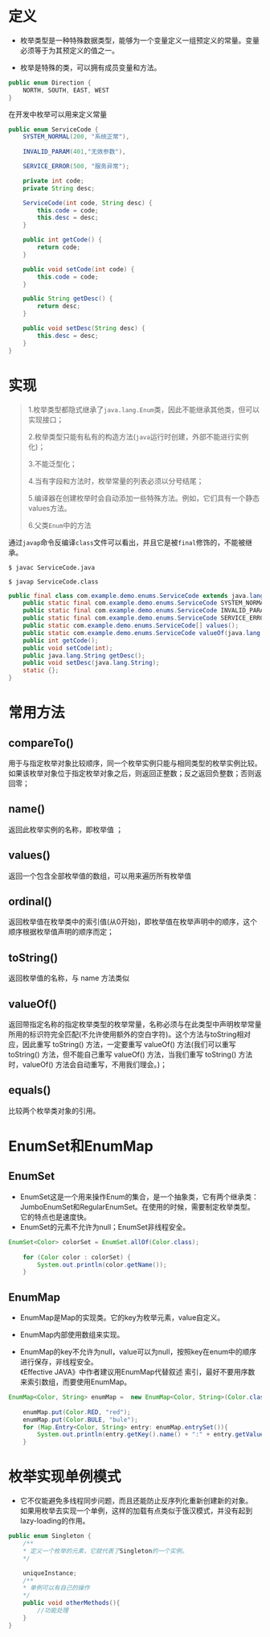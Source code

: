 # 定义

- 枚举类型是一种特殊数据类型，能够为一个变量定义一组预定义的常量。变量必须等于为其预定义的值之一。

- 枚举是特殊的类，可以拥有成员变量和方法。

```java
public enum Direction {
	NORTH, SOUTH, EAST, WEST
}
```

在开发中枚举可以用来定义常量

```java
public enum ServiceCode {
    SYSTEM_NORMAL(200, "系统正常"),
    
    INVALID_PARAM(401,"无效参数"),

    SERVICE_ERROR(500, "服务异常");

    private int code;
    private String desc;

    ServiceCode(int code, String desc) {
        this.code = code;
        this.desc = desc;
    }

    public int getCode() {
        return code;
    }

    public void setCode(int code) {
        this.code = code;
    }

    public String getDesc() {
        return desc;
    }

    public void setDesc(String desc) {
        this.desc = desc;
    }
}
```

# 实现

> 1.枚举类型都隐式继承了`java.lang.Enum`类，因此不能继承其他类，但可以实现接口；  
>
> 2.枚举类型只能有私有的构造方法(`java`运行时创建，外部不能进行实例化)；  
>
> 3.不能泛型化；
>
> 4.当有字段和方法时，枚举常量的列表必须以分号结尾；  
>
> 5.编译器在创建枚举时会自动添加一些特殊方法。例如，它们具有一个静态values方法。
>
> 6.父类`Enum`中的方法



通过`javap`命令反编译`class`文件可以看出，并且它是被`final`修饰的，不能被继承。

```shell
$ javac ServiceCode.java

$ javap ServiceCode.class
```



```java
public final class com.example.demo.enums.ServiceCode extends java.lang.Enum<com.example.demo.enums.ServiceCode> {
    public static final com.example.demo.enums.ServiceCode SYSTEM_NORMAL;
    public static final com.example.demo.enums.ServiceCode INVALID_PARAM;
    public static final com.example.demo.enums.ServiceCode SERVICE_ERROR;
    public static com.example.demo.enums.ServiceCode[] values();
    public static com.example.demo.enums.ServiceCode valueOf(java.lang.String);
    public int getCode();
    public void setCode(int);
    public java.lang.String getDesc();
    public void setDesc(java.lang.String);
    static {};
}
```


# 常用方法

## compareTo()

用于与指定枚举对象比较顺序，同一个枚举实例只能与相同类型的枚举实例比较。如果该枚举对象位于指定枚举对象之后，则返回正整数；反之返回负整数；否则返回零；

## name()

返回此枚举实例的名称，即枚举值 ；

## values()

返回一个包含全部枚举值的数组，可以用来遍历所有枚举值

## ordinal()

返回枚举值在枚举类中的索引值(从0开始)，即枚举值在枚举声明中的顺序，这个顺序根据枚举值声明的顺序而定；

## toString()

返回枚举值的名称，与 name 方法类似

## valueOf()

返回带指定名称的指定枚举类型的枚举常量，名称必须与在此类型中声明枚举常量所用的标识符完全匹配(不允许使用额外的空白字符)。这个方法与toString相对应，因此重写 toString() 方法，一定要重写 valueOf() 方法(我们可以重写 toString() 方法，但不能自己重写 valueOf() 方法，当我们重写 toString() 方法时，valueOf() 方法会自动重写，不用我们理会。)；

## equals()

比较两个枚举类对象的引用。



# EnumSet和EnumMap

## EnumSet

- EnumSet这是一个用来操作Enum的集合，是一个抽象类，它有两个继承类：JumboEnumSet和RegularEnumSet。在使用的时候，需要制定枚举类型。 它的特点也是速度快。
​ 
- EnumSet的元素不允许为null；EnumSet非线程安全。

```java
EnumSet<Color> colorSet = EnumSet.allOf(Color.class);
	
	for (Color color : colorSet) {
	    System.out.println(color.getName());
	}
```

## EnumMap

- EnumMap是Map的实现类。它的key为枚举元素，value自定义。

- EnumMap内部使用数组来实现。

- EnumMap的key不允许为null，value可以为null，按照key在enum中的顺序进行保存，非线程安全。  
  《Effective JAVA》中作者建议用EnumMap代替叙述 索引，最好不要用序数来索引数组，而要使用EnumMap。

```java
EnumMap<Color, String> enumMap =  new EnumMap<Color, String>(Color.class);
	
	enumMap.put(Color.RED, "red");
	enumMap.put(Color.BULE, "bule");
	for (Map.Entry<Color, String> entry: enumMap.entrySet()){
	    System.out.println(entry.getKey().name() + ":" + entry.getValue());
	}
```

# 枚举实现单例模式

- 它不仅能避免多线程同步问题，而且还能防止反序列化重新创建新的对象。  
 如果用枚举去实现一个单例，这样的加载有点类似于饿汉模式，并没有起到lazy-loading的作用。

```java
public enum Singleton {
    /**
	* 定义一个枚举的元素，它就代表了Singleton的一个实例。
	*/

    uniqueInstance;
    /**
	* 单例可以有自己的操作
	*/
    public void otherMethods(){
        //功能处理
    }
}
```